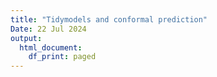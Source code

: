 ```yaml
---
title: "Tidymodels and conformal prediction"
Date: 22 Jul 2024
output:
  html_document:
    df_print: paged
---
```




















